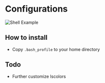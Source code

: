 # Configurations

![Shell Example](https://cloud.githubusercontent.com/assets/1259364/23415643/b7dd8ac4-fd94-11e6-85ab-94fd7aa908bd.png)

## How to install

- Copy `.bash_profile` to your home directory

## Todo

- Further customize lscolors
